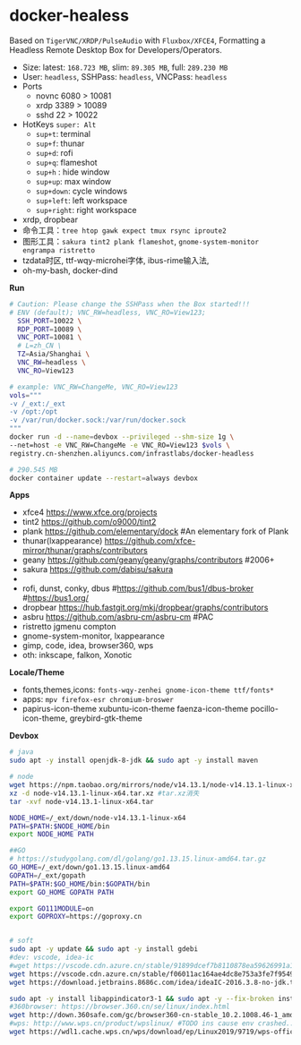 # docker-healess

Based on `TigerVNC/XRDP/PulseAudio` with `Fluxbox/XFCE4`, Formatting a Headless Remote Desktop Box for Developers/Operators.

- Size: latest: `168.723 MB`, slim: `89.305 MB`, full: `289.230 MB`
- User: `headless`, SSHPass: `headless`, VNCPass: `headless`
- Ports
  - novnc 6080 > 10081
  - xrdp  3389 > 10089
  - sshd  22   > 10022
- HotKeys `super: Alt`
  - `sup+t`: terminal
  - `sup+f`: thunar
  - `sup+d`: rofi
  - `sup+q`: flameshot
  - `sup+h` : hide window
  - `sup+up`: max window
  - `sup+down`: cycle windows
  - `sup+left`: left workspace
  - `sup+right`: right workspace
- xrdp, dropbear
- 命令工具：`tree htop gawk expect tmux rsync iproute2`
- 图形工具：`sakura tint2 plank flameshot`, `gnome-system-monitor engrampa ristretto`
- tzdata时区, ttf-wqy-microhei字体, ibus-rime输入法,
- oh-my-bash, docker-dind
    
**Run**

```bash
# Caution: Please change the SSHPass when the Box started!!!
# ENV (default); VNC_RW=headless, VNC_RO=View123; 
  SSH_PORT=10022 \
  RDP_PORT=10089 \
  VNC_PORT=10081 \
  # L=zh_CN \ 
  TZ=Asia/Shanghai \
  VNC_RW=headless \
  VNC_RO=View123

# example: VNC_RW=ChangeMe, VNC_RO=View123
vols="""
-v /_ext:/_ext 
-v /opt:/opt 
-v /var/run/docker.sock:/var/run/docker.sock
"""
docker run -d --name=devbox --privileged --shm-size 1g \
--net=host -e VNC_RW=ChangeMe -e VNC_RO=View123 $vols \
registry.cn-shenzhen.aliyuncs.com/infrastlabs/docker-headless

# 290.545 MB
docker container update --restart=always devbox
```
**Apps**

- xfce4 https://www.xfce.org/projects
- tint2 https://github.com/o9000/tint2
- plank https://github.com/elementary/dock #An elementary fork of Plank
- thunar(lxappearance) https://github.com/xfce-mirror/thunar/graphs/contributors
- geany https://github.com/geany/geany/graphs/contributors #2006+
- sakura https://github.com/dabisu/sakura
- 
- rofi, dunst, conky, dbus #https://github.com/bus1/dbus-broker #https://bus1.org/
- dropbear https://hub.fastgit.org/mkj/dropbear/graphs/contributors
- asbru https://github.com/asbru-cm/asbru-cm #PAC
- ristretto jgmenu compton
- gnome-system-monitor, lxappearance
- gimp, code, idea, browser360, wps
- oth: inkscape, falkon, Xonotic


**Locale/Theme**

- fonts,themes,icons: `fonts-wqy-zenhei gnome-icon-theme ttf/fonts*`
- apps: `mpv firefox-esr chromium-broswer`
- papirus-icon-theme xubuntu-icon-theme faenza-icon-theme pocillo-icon-theme, greybird-gtk-theme


**Devbox**

```bash
# java
sudo apt -y install openjdk-8-jdk && sudo apt -y install maven 

# node
wget https://npm.taobao.org/mirrors/node/v14.13.1/node-v14.13.1-linux-x64.tar.xz
xz -d node-v14.13.1-linux-x64.tar.xz #tar.xz消失
tar -xvf node-v14.13.1-linux-x64.tar

NODE_HOME=/_ext/down/node-v14.13.1-linux-x64
PATH=$PATH:$NODE_HOME/bin
export NODE_HOME PATH

##GO
# https://studygolang.com/dl/golang/go1.13.15.linux-amd64.tar.gz
GO_HOME=/_ext/down/go1.13.15.linux-amd64
GOPATH=/_ext/gopath
PATH=$PATH:$GO_HOME/bin:$GOPATH/bin
export GO_HOME GOPATH PATH

export GO111MODULE=on
export GOPROXY=https://goproxy.cn


# soft
sudo apt -y update && sudo apt -y install gdebi
#dev: vscode, idea-ic
#wget https://vscode.cdn.azure.cn/stable/91899dcef7b8110878ea59626991a18c8a6a1b3e/code_1.47.3-1595520028_amd64.deb
wget https://vscode.cdn.azure.cn/stable/f06011ac164ae4dc8e753a3fe7f9549844d15e35/code_1.37.1-1565886362_amd64.deb
wget https://download.jetbrains.8686c.com/idea/ideaIC-2016.3.8-no-jdk.tar.gz #just run ok: with openjdk8

sudo apt -y install libappindicator3-1 && sudo apt -y --fix-broken install #needed by browser360
#360browser: https://browser.360.cn/se/linux/index.html
wget http://down.360safe.com/gc/browser360-cn-stable_10.2.1008.46-1_amd64.deb
#wps: http://www.wps.cn/product/wpslinux/ #TODO ins cause env crashed..
wget https://wdl1.cache.wps.cn/wps/download/ep/Linux2019/9719/wps-office_11.1.0.9719_amd64.deb
```
